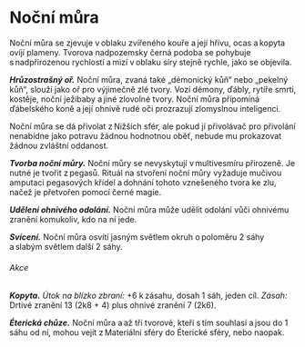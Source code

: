 # Noční můra
  
Noční můra se zjevuje v oblaku zvířeného kouře a její hřívu, ocas a kopyta ovíjí plameny. Tvorova nadpozemsky černá podoba se pohybuje s nadpřirozenou rychlostí a mizí v oblaku síry stejně rychle, jako se objevila.
  
***Hrůzostrašný oř.*** Noční můra, zvaná také „démonický kůň“ nebo „pekelný kůň“, slouží jako oř pro výjimečně zlé tvory. Vozí démony, ďábly, rytíře smrti, kostěje, noční ježibaby a jiné zlovolné tvory. Noční můra připomíná ďábelského koně a její ohnivě rudé oči prozrazují zlomyslnou inteligenci.
  
Noční můra se dá přivolat z Nižších sfér, ale pokud jí přivolávač pro přivolání nenabídne jako potravu žádnou hodnotnou oběť, nebude mu prokazovat žádnou zvláštní oddanost.
  
***Tvorba noční můry.*** Noční můry se nevyskytují v multivesmíru přirozeně. Je nutné je tvořit z pegasů. Rituál na stvoření noční můry vyžaduje mučivou amputaci pegasových křídel a dohnání tohoto vznešeného tvora ke zlu, načež je přetvořen pomocí černé magie.

<Monster 
    title="Noční můra"
    subtitle="Velký běs, neutrální zlo￼"
    armor-class="13 (přirozená zbroj)"
    hit-points="68 (8k10 + 24)"
    speed="12 sáhů, létání 18 sáhů"
    str="10 (+4)"
    dex="18 (+2)"
    con="16 (+3)"
    int="10 (+0)"
    wis="13 (+1)"
    cha="15 (+2)"
    saving-throws=""
    skills=""
    damage-vulnerabilities=""
    damage-resistances=""
    damage-immunities="ohnivá"
    condition-immunities=""
    senses="pasivní Vnímání 11"
    languages="rozumí démonštině, ďábelštině a obecné řeči, ale neumí mluvit"
    challenge="3 (700 ZK)"
    >
 
***Udělení ohnivého odolání.*** Noční můra může udělit odolání vůči ohnivému zranění komukoliv, kdo na ní jede.
  
***Svícení.*** Noční můra osvítí jasným světlem okruh o poloměru 2 sáhy a slabým světlem další 2 sáhy.
  
###### Akce
  
***Kopyta.*** *Útok na blízko zbraní:* +6 k zásahu, dosah 1 sáh, jeden cíl. *Zásah:* Drtivé zranění 13 (2k8 + 4) plus ohnivé zranění 7 (2k6).
  
***Éterická chůze.*** Noční můra a až tři tvorové, kteří s tím souhlasí a jsou do 1 sáhu od ní, mohou vejít z Materiální sféry do Éterické sféry, nebo naopak.

</Monster>  
